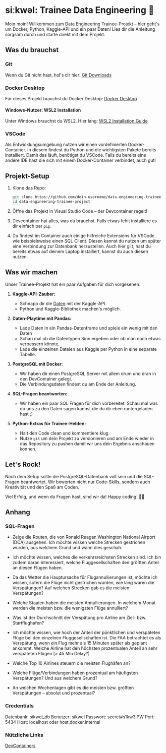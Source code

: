 # siːkwəl: Trainee Data Engineering 🚀

Moin moin! Willkommen zum Data Engineering Trainee-Projekt – hier geht's um Docker, Python, Kaggle-API und ein paar Daten! Lies dir die Anleitung sorgsam durch und starte direkt mit dem Projekt.

## Was du brauchst

### Git

Wenn du Git nicht hast, hol's dir hier: [Git Downloads](https://git-scm.com/downloads)

### Docker Desktop

Für dieses Projekt brauchst du Docker Desktop: [Docker Desktop](https://www.docker.com/products/docker-desktop)

#### Windows-Nutzer: WSL2 Installation

Unter Windows brauchst du WSL2. Hier lang: [WSL2 Installation Guide](https://docs.docker.com/desktop/wsl/)

### VSCode

Als Entwicklungsumgebung nutzen wir einen vordefinierten Docker-Container. In diesem findest du Python und die wichtigsten Pakete bereits installiert. Damit das läuft, benötigst du VSCode. Falls du bereits eine andere IDE hast die sich mit einem Docker-Container verbindet, auch gut!

## Projekt-Setup

1. Klone das Repo:

    ```bash
    git clone https://github.com/dein-username/data-engineering-trainee-project.git
    cd data-engineering-trainee-project
    ```

2. Öffne das Projekt in Visual Studio Code – der Devcontainer regelt!

3. Devcontainer hat alles, was du brauchst. Falls etwas fehlt installiere es dir einfach per `pip`.

4. Du findest im Container auch einige hilfreiche Extensions für VSCode wie beispielsweise einen SQL Client. Diesen kannst du nutzen um später eine Verbindung zur Datenbank herzustellen. Auch hier gilt, hast du bereits etwas auf deinem Laptop installiert, kannst du auch diesen nutzen.

## Was wir machen

Unser Trainee-Projekt hat ein paar Aufgaben für dich vorgesehen:

1. **Kaggle-API-Zauber:**
    - Schnapp dir die [Daten](https://www.kaggle.com/datasets/usdot/flight-delays?select=flights.csv) mit der Kaggle-API.
    - Python und Kaggle-Bibliothek machen's möglich.

2. **Daten-Playtime mit Pandas:**
    - Lade Daten in ein Pandas-Datenframe und spiele ein wenig mit den Daten
    - Schau mal ob die Datentypen Sinn ergeben oder ob man noch etwas verbessern könnte.
    - Lade die einzelnen Dateien aus Kaggle per Python in eine separate Tabelle.

3. **PostgreSQL mit Docker:**
    - Wir haben dir einen PostgreSQL Server mit allem drum und dran in den DevContainer gelegt.
    - Die Verbindungsdaten findest du am Ende der Anleitung.

4. **SQL-Fragen beantworten:**
    - Wir haben ein paar SQL Fragen für dich vorbereitet. Schau mal was du uns zu den Daten sagen kannst die du dir eben runtergeladen hast ;) 

5. **Python-Extras für Trainee-Helden:**
    - Halt den Code clean und kommentiere klug.
    - Nutze `git` um dein Projekt zu versionieren und am Ende wieder in das Repository zu pushen damit wir uns dein Ergebnis anschauen können.

## Let's Rock!

Nach dem Setup sollte die PostgreSQL-Datenbank voll sein und die SQL-Fragen beantwortet. Wir bewerten nicht nur Code-Skills, sondern auch Kreativität und den Spaß am Coden.

Viel Erfolg, und wenn du Fragen hast, sind wir da! Happy coding! 🚀✨


## Anhang

### SQL-Fragen

- Zeige die Routen, die von Ronald Reagan Washington National Airport (DCA) ausgehen. Ich möchte wissen
welche Strecken gestrichen wurden, aus welchem Grund und wann dies geschah.

- Ich möchte wissen, welches die verkehrsreichsten Strecken sind. Ich bin zudem daran interessiert, welche
Fluggesellschaften den größten Anteil an diesen Flügen haben.

- Da das Wetter die Hauptursache für Flugannullierungen ist, möchte ich wissen, sofern die Flüge
nicht gestrichen wurden, wie lang waren die Verspätungen? Auf welchen Strecken gab es die meisten Verspätungen?

- Welche Staaten haben die meisten Annullierungen. In welchem Monat werden die meisten bzw. die wenigsten Flüge annulliert?

- Was ist der Durchschnitt der Verspätung pro Airline am Ziel- bzw. Startflughafen?

- Ich möchte wissen, wie hoch der Anteil der pünktlichen und verspäteten Flüge bei den einzelnen Fluggesellschaften ist. Die FAA betrachtet es als Verspätung, wenn ein Flug mehr als 15 Minuten später als geplant ankommt. Welche Airline hat den höchsten prozentualen Anteil an sehr verspäteten Flügen (> 45 Min Delay?)

- Welche Top 10 Airlines steuern die meisten Flughäfen an? 

- Welche Flüge/Verbindungen haben prozentual am häufigsten Verspätungen? Und aus welchem Grund?

- An welchen Wochentagen gibt es die meisten bzw. größten Verspätungen – absolut und prozentual? 


### Credentials

Datenbank:  sikwel_db
Benutzer:   sikwel
Passwort:   secret#s1kw3lPW
Port:       5434
Host:       localhost oder host.docker.internal

### Nützliche Links

[DevContainers](https://code.visualstudio.com/docs/devcontainers/containers#_quick-start-open-an-existing-folder-in-a-container)

